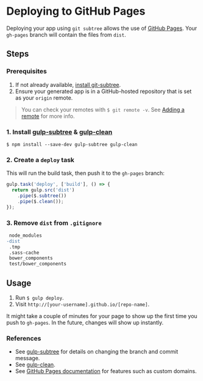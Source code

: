# Deploying to GitHub Pages

Deploying your app using `git subtree` allows the use of [GitHub Pages](https://pages.github.com). Your `gh-pages` branch will contain the files from `dist`.


## Steps

### Prerequisites

1. If not already available, [install git-subtree](http://engineeredweb.com/blog/how-to-install-git-subtree).
2. Ensure your generated app is in a GitHub-hosted repository that is set as your `origin` remote.

> You can check your remotes with `$ git remote -v`. See [Adding a remote](https://help.github.com/articles/adding-a-remote) for more info.

### 1. Install [gulp-subtree](https://github.com/Snugug/gulp-subtree) & [gulp-clean](https://github.com/peter-vilja/gulp-clean)

```
$ npm install --save-dev gulp-subtree gulp-clean
```

### 2. Create a `deploy` task

This will run the build task, then push it to the `gh-pages` branch:

```js
gulp.task('deploy', ['build'], () => {
  return gulp.src('dist')
    .pipe($.subtree())
    .pipe($.clean());
});
```

### 3. Remove `dist` from `.gitignore`

```diff
 node_modules
-dist
 .tmp
 .sass-cache
 bower_components
 test/bower_components
```


## Usage

1. Run `$ gulp deploy`.
2. Visit `http://[your-username].github.io/[repo-name]`.

It might take a couple of minutes for your page to show up the first time you push to `gh-pages`. In the future, changes will show up instantly.

### References

- See [gulp-subtree](https://github.com/Snugug/gulp-subtree) for details on changing the branch and commit message.
- See [gulp-clean](https://github.com/peter-vilja/gulp-clean).
- See [GitHub Pages documentation](https://help.github.com/categories/20/articles) for features such as custom domains.
